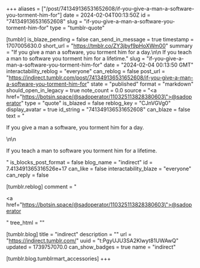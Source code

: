 +++
aliases = ["/post/741349136531652608/if-you-give-a-man-a-software-you-torment-him-for"]
date = 2024-02-04T00:13:50Z
id = "741349136531652608"
slug = "if-you-give-a-man-a-software-you-torment-him-for"
type = "tumblr-quote"

[tumblr]
is_blaze_pending = false
can_send_in_message = true
timestamp = 1707005630.0
short_url = "https://tmblr.co/ZY3jbyf9pHoXWm00"
summary = "If you give a man a software, you torment him for a day.\n\n If you teach a man to software you torment him for a lifetime."
slug = "if-you-give-a-man-a-software-you-torment-him-for"
date = "2024-02-04 00:13:50 GMT"
interactability_reblog = "everyone"
can_reblog = false
post_url = "https://indirect.tumblr.com/post/741349136531652608/if-you-give-a-man-a-software-you-torment-him-for"
state = "published"
format = "markdown"
should_open_in_legacy = true
note_count = 0.0
source = "<a href=\"https://botsin.space/@sadoperator/110325113828380603\">@sadoperator</a>"
type = "quote"
is_blazed = false
reblog_key = "CJnVGVg0"
display_avatar = true
id_string = "741349136531652608"
can_blaze = false
text = "<p>If you give a man a software, you torment him for a day.</p>\n\n<p>If you teach a man to software you torment him for a lifetime.</p>"
is_blocks_post_format = false
blog_name = "indirect"
id = 7.413491365316526e+17
can_like = false
interactability_blaze = "everyone"
can_reply = false

[tumblr.reblog]
comment = "<p><a href=\"https://botsin.space/@sadoperator/110325113828380603\">@sadoperator</a></p>"
tree_html = ""

[tumblr.blog]
title = "indirect"
description = ""
url = "https://indirect.tumblr.com/"
uuid = "t:PgyUJU3SA2Klwyt81UWAwQ"
updated = 1739757070.0
can_show_badges = true
name = "indirect"

[tumblr.blog.tumblrmart_accessories]
+++
